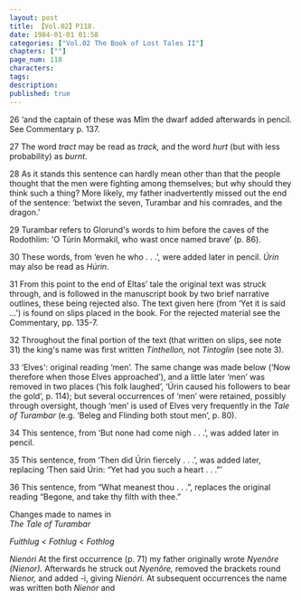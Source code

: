 ```yaml
---
layout: post
title: 【Vol.02】P118.
date: 1984-01-01 01:58
categories: ["Vol.02 The Book of Lost Tales II"]
chapters: [""]
page_num: 118
characters: 
tags: 
description: 
published: true
---
```


<p style="text-indent: 0;">
26   ‘and the captain of these was Mîm the dwarf added afterwards in pencil. See Commentary p. 137.
</p>

27   The word <I>tract</I> may be read as <I>track,</I> and the word <I>hurt</I> (but with less probability) as <I>burnt</I>.

28   As it stands this sentence can hardly mean other than that the people thought that the men were fighting among themselves; but why should they think such a thing? More likely, my father inadvertently missed out the end of the sentence: ‘betwixt the seven, Turambar and his comrades, and the dragon.’

29   Turambar refers to Glorund's words to him before the caves of the Rodothlim: 'O Túrin Mormakil, who wast once named brave’ (p. 86).

30   These words, from ‘even he who . . .’, were added later in pencil. <I>Úrin</I> may also be read as <I>Húrin</I>.

31   From this point to the end of Eltas’ tale the original text was struck through, and is followed in the manuscript book by two brief narrative outlines, these being rejected also. The text given here (from ‘Yet it is said ...’) is found on slips placed in the book. For the rejected material see the Commentary, pp. 135-7.

32   Throughout the final portion of the text (that written on slips, see note 31) the king's name was first written <I>Tinthellon,</I> not <I>Tintoglin</I> (see note 3).

33   ‘Elves': original reading ‘men’. The same change was made below (‘Now therefore when those Elves approached’), and a little later ‘men’ was removed in two places (‘his folk laughed’, ‘Úrin caused his followers to bear the gold’, p. 114); but several occurrences of ‘men’ were retained, possibly through oversight, though ‘men’ is used of Elves very frequently in the <I>Tale of Turambar</I> (e.g. ‘Beleg and Flinding both stout men’, p. 80).

34   This sentence, from ‘But none had come nigh . . .’, was added later in pencil.

35   This sentence, from ‘Then did Úrin fiercely . . .’, was added later, replacing ‘Then said Úrin: “Yet had you such a heart . . .”’

36   This sentence, from “What meanest thou . . .”, replaces the original reading “Begone, and take thy filth with thee.”

Changes made to names in<BR><I>The Tale of Turambar</I>

<I>Fuithlug    < Fothlug</I> < <I>Fothlog</I>

<I>Nienóri</I>   At the first occurrence (p. 71) my father originally wrote <I>Nyenôre (Nienor).</I> Afterwards he struck out <I>Nyenôre,</I> removed the brackets round <I>Nienor,</I> and added -i, giving <I>Nienóri.</I> At subsequent occurrences the name was written both <I>Nienor</I> and

